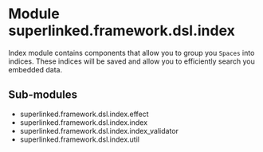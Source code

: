 Module superlinked.framework.dsl.index
======================================
Index module contains components that allow you to group you `Spaces` into indices.
These indices will be saved and allow you to  efficiently search you embedded data.

Sub-modules
-----------
* superlinked.framework.dsl.index.effect
* superlinked.framework.dsl.index.index
* superlinked.framework.dsl.index.index_validator
* superlinked.framework.dsl.index.util